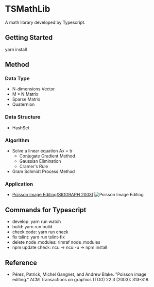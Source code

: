 # TSMathLib
A math library developed by Typescript.

## Getting Started
yarn install

## Method
### Data Type
* N-dimensions Vector
* M * N Matrix
* Sparse Matrix
* Quaternion

### Data Structure
* HashSet

### Algorithm
- Solve a linear equation Ax = b
  - Conjugate Gradient Method
  - Gaussian Elimination
  - Cramer's Rule
- Gram Schmidt Process Method
### Application
- [Poisson Image Editing(SIGGRAPH 2003)](https://raymondmcguire.github.io/EcognitaMathLib/build/ "Poisson Image Editing")
![Poisson Image Editing](./build/images/poisson_image_editing_demo.gif?raw=true "Poisson Image Editing")

## Commands for Typescript
- develop: yarn run watch
- build: yarn run build
- check code: yarn run check
- fix tslint: yarn run tslint-fix
- delete node_modules: rimraf node_modules 
- npm update check: ncu -> ncu -u -> npm install
## Reference
* Pérez, Patrick, Michel Gangnet, and Andrew Blake. "Poisson image editing." ACM Transactions on graphics (TOG) 22.3 (2003): 313-318.
